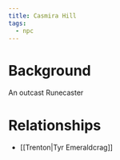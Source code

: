 ```yaml
---
title: Casmira Hill
tags:
  - npc
---
```

# Background
An outcast Runecaster

# Relationships
* [[Trenton|Tyr Emeraldcrag]]